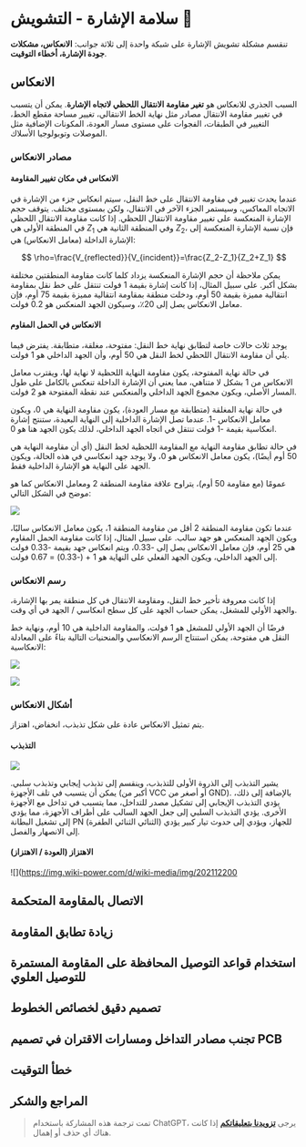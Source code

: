 # سلامة الإشارة - التشويش 🚧

تنقسم مشكلة تشويش الإشارة على شبكة واحدة إلى ثلاثة جوانب: **الانعكاس، مشكلات جودة الإشارة، أخطاء التوقيت**.

## الانعكاس

السبب الجذري للانعكاس هو **تغير مقاومة الانتقال اللحظي لاتجاه الإشارة**. يمكن أن يتسبب في تغيير مقاومة الانتقال مصادر مثل نهاية الخط الانتقالي، تغيير مساحة مقطع الخط، التغيير في الطبقات، الفجوات على مستوى مسار العودة، المكونات الإضافية مثل الموصلات وتوبولوجيا الأسلاك.

### مصادر الانعكاس

#### الانعكاس في مكان تغيير المقاومة

عندما يحدث تغيير في مقاومة الانتقال على خط النقل، سيتم انعكاس جزء من الإشارة في الاتجاه المعاكس، وسيستمر الجزء الآخر في الانتقال، ولكن بمستوى مختلف. يتوقف حجم الإشارة المنعكسة على تغيير مقاومة الانتقال اللحظي. إذا كانت مقاومة الانتقال اللحظي في المنطقة الأولى هي $Z_1$ وفي المنطقة الثانية هي $Z_2$، فإن نسبة الإشارة المنعكسة إلى الإشارة الداخلة (معامل الانعكاس) هي:

$$
\rho=\frac{V_{reflected}}{V_{incident}}=\frac{Z_2-Z_1}{Z_2+Z_1}
$$

يمكن ملاحظة أن حجم الإشارة المنعكسة يزداد كلما كانت مقاومة المنطقتين مختلفة بشكل أكبر. على سبيل المثال، إذا كانت إشارة بقيمة 1 فولت تنتقل على خط نقل بمقاومة انتقالية مميزة بقيمة 50 أوم، ودخلت منطقة بمقاومة انتقالية مميزة بقيمة 75 أوم، فإن معامل الانعكاس يصل إلى 20٪، وسيكون الجهد المنعكس هو 0.2 فولت.

#### الانعكاس في الحمل المقاوم

يوجد ثلاث حالات خاصة لتطابق نهاية خط النقل: مفتوحة، مغلقة، متطابقة. يفترض فيما يلي أن مقاومة الانتقال اللحظي لخط النقل هي 50 أوم، وأن الجهد الداخلي هو 1 فولت.

في حالة نهاية المفتوحة، يكون مقاومة النهاية اللحظية لا نهاية لها، ويقترب معامل الانعكاس من 1 بشكل لا متناهي، مما يعني أن الإشارة الداخلة تنعكس بالكامل على طول المسار الأصلي، ويكون مجموع الجهد الداخلي والمنعكس عند نقطة المفتوحة هو 2 فولت.

في حالة نهاية المغلقة (متطابقة مع مسار العودة)، يكون مقاومة النهاية هي 0، ويكون معامل الانعكاس -1. عندما تصل الإشارة الداخلية إلى النهاية البعيدة، ستنتج إشارة انعكاسية بقيمة -1 فولت تنتقل في اتجاه الجهد الداخلي، لذلك يكون الجهد هنا هو 0.

في حالة تطابق مقاومة النهاية مع المقاومة اللحظية لخط النقل (أي أن مقاومة النهاية هي 50 أوم أيضًا)، يكون معامل الانعكاس هو 0، ولا يوجد جهد انعكاسي في هذه الحالة، ويكون الجهد على النهاية هو الإشارة الداخلية فقط.

عمومًا (مع مقاومة 50 أوم)، يتراوح علاقة مقاومة المنطقة 2 ومعامل الانعكاس كما هو موضح في الشكل التالي:

![](https://img.wiki-power.com/d/wiki-media/img/20221210182554.png)

عندما تكون مقاومة المنطقة 2 أقل من مقاومة المنطقة 1، يكون معامل الانعكاس سالبًا، ويكون الجهد المنعكس هو جهد سالب. على سبيل المثال، إذا كانت مقاومة الحمل المقاوم هي 25 أوم، فإن معامل الانعكاس يصل إلى -0.33، ويتم انعكاس جهد بقيمة -0.33 فولت إلى الجهد الداخلي، ويكون الجهد الفعلي على النهاية هو 1 + (-0.33) = 0.67 فولت.

### رسم الانعكاس

إذا كانت معروفة تأخير خط النقل، ومقاومة الانتقال في كل منطقة يمر بها الإشارة، والجهد الأولي للمشغل، يمكن حساب الجهد على كل سطح انعكاسي / الجهد في أي وقت.

فرضًا أن الجهد الأولي للمشغل هو 1 فولت، والمقاومة الداخلية هي 10 أوم، ونهاية خط النقل هي مفتوحة، يمكن استنتاج الرسم الانعكاسي والمنحنيات التالية بناءً على المعادلة الانعكاسية:

![](https://img.wiki-power.com/d/wiki-media/img/20221210182654.png)

![](https://img.wiki-power.com/d/wiki-media/img/20221210182717.png)

### أشكال الانعكاس

يتم تمثيل الانعكاس عادة على شكل تذبذب، انخفاض، اهتزاز.

#### التذبذب

![](https://img.wiki-power.com/d/wiki-media/img/20211220091443.png)

يشير التذبذب إلى الذروة الأولى للتذبذب، وينقسم إلى تذبذب إيجابي وتذبذب سلبي. يمكن أن يتسبب في تلف الأجهزة (أكبر من VCC أو أصغر من GND). بالإضافة إلى ذلك، يؤدي التذبذب الإيجابي إلى تشكيل مصدر للتداخل، مما يتسبب في تداخل مع الأجهزة الأخرى. يؤدي التذبذب السلبي إلى جعل الجهد السالب على أطراف الأجهزة، مما يؤدي إلى تشغيل البطانة PN (الثنائي الثنائي الطفرة) للجهاز، ويؤدي إلى حدوث تيار كبير يؤدي إلى الانصهار والفصل.

#### الاهتزاز (العودة / الاهتزاز)

![](https://img.wiki-power.com/d/wiki-media/img/202112200

## الاتصال بالمقاومة المتحكمة

## زيادة تطابق المقاومة

## استخدام قواعد التوصيل المحافظة على المقاومة المستمرة للتوصيل العلوي

## تصميم دقيق لخصائص الخطوط

## تجنب مصادر التداخل ومسارات الاقتران في تصميم PCB

## خطأ التوقيت

## المراجع والشكر

> تمت ترجمة هذه المشاركة باستخدام ChatGPT، يرجى [**تزويدنا بتعليقاتكم**](https://github.com/linyuxuanlin/Wiki_MkDocs/issues/new) إذا كانت هناك أي حذف أو إهمال.